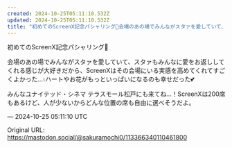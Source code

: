 ```yaml
---
created: 2024-10-25T05:11:10.532Z
updated: 2024-10-25T05:11:10.532Z
title: "初めてのScreenX記念パシャリング📸会場のあの場でみんながスタァを愛していて、スタァもみんなに愛をお返ししてくれる感じが大好きだから、ScreenXはその会[...]"
---
```


<p>初めてのScreenX記念パシャリング📸</p><p>会場のあの場でみんながスタァを愛していて、スタァもみんなに愛をお返ししてくれる感じが大好きだから、ScreenXはその会場にいる実感を高めてくれてすごくよかった…💧ハートやお花がもっといっぱいになるのも幸せだった💕</p><p>みんなユナイテッド・シネマ テラスモール松戸にも来てね…！ScreenXは200席もあるけど、人が少ないからどんな位置の席も自由に選べそうだよ。</p>

&mdash; 2024-10-25 05:11:10 UTC

Original URL: https://mastodon.social/@sakuramochi0/113366340110461800
